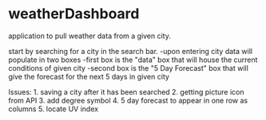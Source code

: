 # weatherDashboard

application to pull weather data from a given city.

start by searching for a city in the search bar.
    -upon entering city data will populate in two boxes
        -first box is the "data" box that will house the current conditions of given city
        -second box is the "5 Day Forecast" box that will give the forecast for the next 5 days in given city


Issues:
    1. saving a city after it has been searched
    2. getting picture icon from API
    3. add degree symbol
    4. 5 day forecast to appear in one row as columns
    5. locate UV index